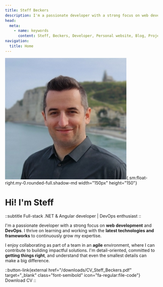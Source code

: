 ```yaml
---
title: Steff Beckers
description: I'm a passionate developer with a strong focus on web development and DevOps. I thrive on learning and working with the latest technologies and frameworks to continuously grow my expertise. I enjoy collaborating as part of a team in an agile environment, where I can contribute to building impactful solutions. I'm detail-oriented, committed to getting things right, and understand that even the smallest details can make a big difference.
head:
  meta:
    - name: keywords
      content: Steff, Beckers, Developer, Personal website, Blog, Projects, Resume, CV, Home
navigation:
  title: Home
---
```


![Steff](/images/steff.jpg){.sm:float-right.my-0.rounded-full.shadow-md width="150px" height="150"}

# Hi! I'm Steff

::subtitle
Full-stack .NET & Angular developer | DevOps enthusiast
::

I'm a passionate developer with a strong focus on **web development** and **DevOps**. I thrive on learning and working with the **latest technologies and frameworks** to continuously grow my expertise.

I enjoy collaborating as part of a team in an **agile** environment, where I can contribute to building impactful solutions. I'm detail-oriented, committed to **getting things right**, and understand that even the smallest details can make a big difference.

::button-link{external href="/downloads/CV_Steff_Beckers.pdf" target="_blank" class="font-semibold" icon="fa-regular:file-code"}
Download CV
::